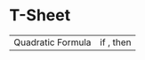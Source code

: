 # T-Sheet

<table>
  <tr>
    <td>Quadratic Formula</td>
    <td>if <math>ax^2 + bx + c = 0</math>, then<math> x = \frac {-b\quad \pm \quad\sqrt{b^2 - 4ac}}{2a}</math></td>
  </tr>
</table>